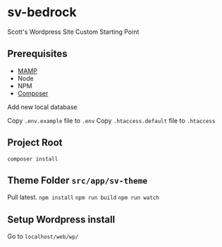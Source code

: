 # sv-bedrock
Scott's Wordpress Site Custom Starting Point

## Prerequisites
- [MAMP](https://www.mamp.info/en/downloads/)
- Node
- NPM
- [Composer](https://getcomposer.org/download/)

Add new local database

Copy `.env.example` file to `.env`
Copy `.htaccess.default` file to `.htaccess`

## Project Root
`composer install`

## Theme Folder `src/app/sv-theme`
Pull latest. 
`npm install`
`npm run build`
`npm run watch`

## Setup Wordpress install
Go to `localhost/web/wp/`
